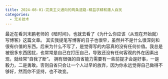 ```yaml
---
title: 2024-08-01-完美主义通向的两条道路-精益求精和庸人自扰
categories: 
  - 无关技术
---
```


最近在看刘末鹏老师的《暗时间》，也就去看了《为什么你应该（从现在开始就）写博客》这篇文章。
其实我提笔写博客的日子也很早，虽然并不是什么很深刻和很有价值的东西。后来为什么不写了，是觉得写的内容真的没有任何价值。我总是被很多东西困扰，也常常是自己在打压自己，导致还没有任何客观的外在因素出现，就经常“自我了断”。
拥有很强的自省能力需要有一些前提才会是好事，一是毅力，二是勇敢。否则自省只会让一个人过早的放弃，因为你永远觉得自己做得不够好，然而你不坚持，也不改变。
